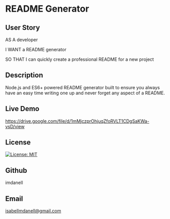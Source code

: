 # README Generator

## User Story


AS A developer

I WANT a README generator

SO THAT I can quickly create a professional README for a new project


## Description
Node.js and ES6+ powered README generator built to ensure you always have an easy time writing one up and never forget any aspect of a README.

## Live Demo

https://drive.google.com/file/d/1mMjczprOhjuqZfoRVLT1CDgSaKWa-vsD/view


## License
[![License: MIT](https://img.shields.io/badge/License-MIT-yellow.svg)](https://opensource.org/licenses/MIT)

## Github
imdanell

## Email
isabellmdanell@gmail.com

